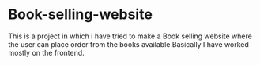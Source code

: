# Book-selling-website
This is a project in which i have tried to make a Book selling website where the user can place order from the books available.Basically I have worked mostly on the frontend.
